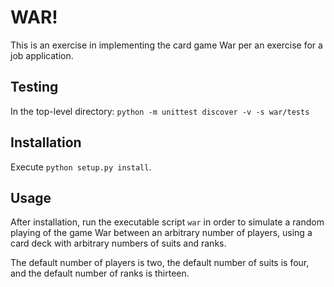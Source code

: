 WAR!
====

This is an exercise in implementing the card game War per an exercise
for a job application.


Testing
-------

In the top-level directory: `python -m unittest discover -v -s war/tests`


Installation
------------

Execute `python setup.py install`.


Usage
-----

After installation, run the executable script `war` in order to simulate
a random playing of the game War between an arbitrary number of players,
using a card deck with arbitrary numbers of suits and ranks.

The default number of players is two, the default number of suits is
four, and the default number of ranks is thirteen.
